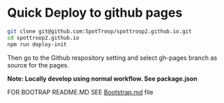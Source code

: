 # Quick Deploy to github pages
```bash
git clone git@github.com:SpotTroop/spottroop2.github.io.git
cd spottroop2.github.io
npm run deploy-init
```

Then go to the Github respository setting and select gh-pages branch as source for the pages.

**Note: Locally develop using normal workflow. See package.json**


FOR BOOTRAP README.MD SEE [Bootstrap.md](Bootstrap.md) file
